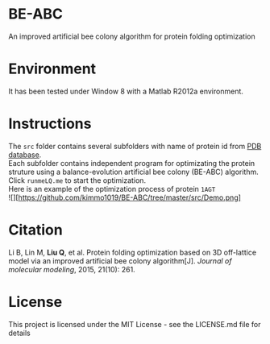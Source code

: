 # BE-ABC
An improved artificial bee colony algorithm for protein folding optimization

# Environment 
It has been tested under Window 8 with a Matlab R2012a environment.

# Instructions
The `src` folder contains several subfolders with name of protein id from [PDB database](http://www.rcsb.org/).  
Each subfolder contains independent program for optimizating the protein struture using a balance-evolution artificial bee colony (BE-ABC) algorithm.  
Click `runmeLQ.me` to start the optimization.  
Here is an example of the optimization process of protein `1AGT`  
![][https://github.com/kimmo1019/BE-ABC/tree/master/src/Demo.png]

# Citation
Li B, Lin M, **Liu Q**, et al. Protein folding optimization based on 3D off-lattice model via an improved artificial bee colony algorithm[J]. *Journal of molecular modeling*, 2015, 21(10): 261.

# License
This project is licensed under the MIT License - see the LICENSE.md file for details

